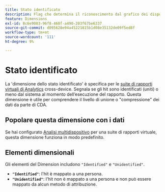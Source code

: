 ```yaml
---
title: Stato identificato
description: Flag che determina il riconoscimento dal grafico dei dispositivi.
feature: Dimensions
exl-id: 8c6e9003-96f8-460f-a490-203f67be6337
source-git-commit: d095628e94a45221815b1d08e35132de09f5ed8f
workflow-type: tm+mt
source-wordcount: '111'
ht-degree: 9%

---
```


# Stato identificato

La &#39;dimensione dello stato identificato&#39; [](overview.md) è specifica per le [suite di rapporti virtuali di Analytics](../cda/overview.md) cross-device. Segnala se gli hit sono identificati (uniti) o meno dal sistema al momento dell’esecuzione del rapporto. Questa dimensione è utile per comprendere il livello di unione o &quot;compressione&quot; dei dati da parte di CDA.

## Popolare questa dimensione con i dati

Se hai configurato [Analisi multidispositivo](../cda/overview.md) per una suite di rapporti virtuale, questa dimensione funziona in modo predefinito.

## Elementi dimensionali

Gli elementi del Dimension includono `"Identified"` e `"Unidentified"`.

* **`"Identified"`**: l&#39;hit è mappato a una persona.
* **`"Unidentified"`**: l&#39;hit non è mappato a una persona e non può essere mappato da alcun metodo di attribuzione.
